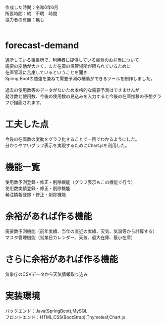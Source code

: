 作成した時期：令和6年6月<br>
所要時間：約　不明　時間<br>
協力者の有無：無し<br><br>

# forecast-demand
 通所している事業所で、利用者に提供している昼食のお弁当について<br>
 需要の変動が大きく、また在庫の保管場所が限られているために<br>
 在庫管理に苦慮しているということを聞き<br>
 Spring Bootの勉強を兼ねて需要予測の補助ができるツールを制作しました。<br>
 <br>
 過去の使用数等のデータがないため本格的な需要予測はできませんが<br>
 発注数と使用数、今後の使用数の見込みを入力すると今後の在庫推移の予想グラフが描画されます。
 
# 工夫した点
 今後の在庫数の変動をグラフ化することで一目でわかるようにした。<br>
 分かりやすいグラフ表示を実現するためにChart.jsを利用した。
 
# 機能一覧
 使用数予測登録・修正・削除機能（グラフ表示もこの機能で行う）<br>
 使用数実績登録・修正・削除機能<br>
 発注情報登録・修正・削除機能
 
# 余裕があれば作る機能
 需要数予測機能（前年実績、当年の直近の実績、天気、気温等から計算する）<br>
 マスタ管理機能（営業日カレンダー、天気、最大在庫、最小在庫）
 
# さらに余裕があれば作る機能
 気象庁のCSVデータから天気情報取り込み
 
# 実装環境
バックエンド：Java(SpringBoot),MySQL<br>
フロントエンド：HTML,CSS(BootStrap),Thymeleaf,Chart.js
